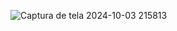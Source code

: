 ![Captura de tela 2024-10-03 215813](https://github.com/user-attachments/assets/216f5000-229b-482f-a7db-f0caf23999e5)
